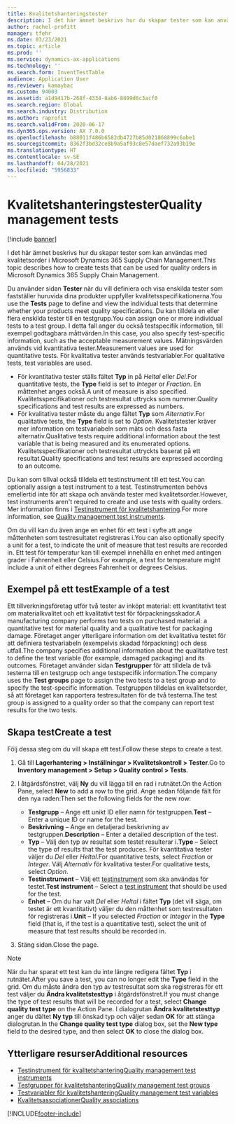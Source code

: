 ```yaml
---
title: Kvalitetshanteringstester
description: I det här ämnet beskrivs hur du skapar tester som kan användas med kvalitetsorder i Microsoft Dynamics 365 Supply Chain Management.
author: rachel-profitt
manager: tfehr
ms.date: 03/23/2021
ms.topic: article
ms.prod: ''
ms.service: dynamics-ax-applications
ms.technology: ''
ms.search.form: InventTestTable
audience: Application User
ms.reviewer: kamaybac
ms.custom: 94003
ms.assetid: a1d9417b-268f-4334-8ab6-8499d6c3acf0
ms.search.region: Global
ms.search.industry: Distribution
ms.author: raprofit
ms.search.validFrom: 2020-06-17
ms.dyn365.ops.version: AX 7.0.0
ms.openlocfilehash: b88011f486b6582db4727b85d021868899c6abe1
ms.sourcegitcommit: 8362f3bd32ce8b9a5af93c8e57daef732a93b19e
ms.translationtype: HT
ms.contentlocale: sv-SE
ms.lasthandoff: 04/28/2021
ms.locfileid: "5956833"
---
```

# <a name="quality-management-tests"></a><span data-ttu-id="67ac0-103">Kvalitetshanteringstester</span><span class="sxs-lookup"><span data-stu-id="67ac0-103">Quality management tests</span></span>

[!include [banner](../includes/banner.md)]

<span data-ttu-id="67ac0-104">I det här ämnet beskrivs hur du skapar tester som kan användas med kvalitetsorder i Microsoft Dynamics 365 Supply Chain Management.</span><span class="sxs-lookup"><span data-stu-id="67ac0-104">This topic describes how to create tests that can be used for quality orders in Microsoft Dynamics 365 Supply Chain Management.</span></span>

<span data-ttu-id="67ac0-105">Du använder sidan **Tester** när du vill definiera och visa enskilda tester som fastställer huruvida dina produkter uppfyller kvalitetsspecifikationerna.</span><span class="sxs-lookup"><span data-stu-id="67ac0-105">You use the **Tests** page to define and view the individual tests that determine whether your products meet quality specifications.</span></span> <span data-ttu-id="67ac0-106">Du kan tilldela en eller flera enskilda tester till en testgrupp.</span><span class="sxs-lookup"><span data-stu-id="67ac0-106">You can assign one or more individual tests to a test group.</span></span> <span data-ttu-id="67ac0-107">I detta fall anger du också testspecifik information, till exempel godtagbara måttvärden.</span><span class="sxs-lookup"><span data-stu-id="67ac0-107">In this case, you also specify test-specific information, such as the acceptable measurement values.</span></span> <span data-ttu-id="67ac0-108">Mätningsvärden används vid kvantitativa tester.</span><span class="sxs-lookup"><span data-stu-id="67ac0-108">Measurement values are used for quantitative tests.</span></span> <span data-ttu-id="67ac0-109">För kvalitativa tester används testvariabler.</span><span class="sxs-lookup"><span data-stu-id="67ac0-109">For qualitative tests, test variables are used.</span></span>

- <span data-ttu-id="67ac0-110">För kvantitativa tester ställs fältet **Typ** in på *Heltal* eller *Del*.</span><span class="sxs-lookup"><span data-stu-id="67ac0-110">For quantitative tests, the **Type** field is set to *Integer* or *Fraction*.</span></span> <span data-ttu-id="67ac0-111">En måttenhet anges också.</span><span class="sxs-lookup"><span data-stu-id="67ac0-111">A unit of measure is also specified.</span></span> <span data-ttu-id="67ac0-112">Kvalitetsspecifikationer och testresultat uttrycks som nummer.</span><span class="sxs-lookup"><span data-stu-id="67ac0-112">Quality specifications and test results are expressed as numbers.</span></span>
- <span data-ttu-id="67ac0-113">För kvalitativa tester måste du ange fältet **Typ** som *Alternativ*.</span><span class="sxs-lookup"><span data-stu-id="67ac0-113">For qualitative tests, the **Type** field is set to *Option*.</span></span> <span data-ttu-id="67ac0-114">Kvalitetstester kräver mer information om testvariabeln som mäts och dess fasta alternativ.</span><span class="sxs-lookup"><span data-stu-id="67ac0-114">Qualitative tests require additional information about the test variable that is being measured and its enumerated options.</span></span> <span data-ttu-id="67ac0-115">Kvalitetsspecifikationer och testresultat uttryckts baserat på ett resultat.</span><span class="sxs-lookup"><span data-stu-id="67ac0-115">Quality specifications and test results are expressed according to an outcome.</span></span>

<span data-ttu-id="67ac0-116">Du kan som tillval också tilldela ett testinstrument till ett test.</span><span class="sxs-lookup"><span data-stu-id="67ac0-116">You can optionally assign a test instrument to a test.</span></span> <span data-ttu-id="67ac0-117">Testinstrumenten behövs emellertid inte för att skapa och använda tester med kvalitetsorder.</span><span class="sxs-lookup"><span data-stu-id="67ac0-117">However, test instruments aren't required to create and use tests with quality orders.</span></span> <span data-ttu-id="67ac0-118">Mer information finns i [Testinstrument för kvalitetshantering](quality-test-instruments.md).</span><span class="sxs-lookup"><span data-stu-id="67ac0-118">For more information, see [Quality management test instruments](quality-test-instruments.md).</span></span>

<span data-ttu-id="67ac0-119">Om du vill kan du även ange en enhet för ett test i syfte att ange måttenheten som testresultatet registreras i.</span><span class="sxs-lookup"><span data-stu-id="67ac0-119">You can also optionally specify a unit for a test, to indicate the unit of measure that test results are recorded in.</span></span> <span data-ttu-id="67ac0-120">Ett test för temperatur kan till exempel innehålla en enhet med antingen grader i Fahrenheit eller Celsius.</span><span class="sxs-lookup"><span data-stu-id="67ac0-120">For example, a test for temperature might include a unit of either degrees Fahrenheit or degrees Celsius.</span></span>

## <a name="example-of-a-test"></a><span data-ttu-id="67ac0-121">Exempel på ett test</span><span class="sxs-lookup"><span data-stu-id="67ac0-121">Example of a test</span></span>

<span data-ttu-id="67ac0-122">Ett tillverkningsföretag utför två tester av inköpt material: ett kvantitativt test om materialkvalitet och ett kvalitativt test för förpackningsskador.</span><span class="sxs-lookup"><span data-stu-id="67ac0-122">A manufacturing company performs two tests on purchased material: a quantitative test for material quality and a qualitative test for packaging damage.</span></span> <span data-ttu-id="67ac0-123">Företaget anger ytterligare information om det kvalitativa testet för att definiera testvariabeln (exempelvis skadad förpackning) och dess utfall.</span><span class="sxs-lookup"><span data-stu-id="67ac0-123">The company specifies additional information about the qualitative test to define the test variable (for example, damaged packaging) and its outcomes.</span></span> <span data-ttu-id="67ac0-124">Företaget använder sidan **Testgrupper** för att tilldela de två testerna till en testgrupp och ange testspecifik information.</span><span class="sxs-lookup"><span data-stu-id="67ac0-124">The company uses the **Test groups** page to assign the two tests to a test group and to specify the test-specific information.</span></span> <span data-ttu-id="67ac0-125">Testgruppen tilldelas en kvalitetsorder, så att företaget kan rapportera testresultaten för de två testerna.</span><span class="sxs-lookup"><span data-stu-id="67ac0-125">The test group is assigned to a quality order so that the company can report test results for the two tests.</span></span>

## <a name="create-a-test"></a><span data-ttu-id="67ac0-126">Skapa test</span><span class="sxs-lookup"><span data-stu-id="67ac0-126">Create a test</span></span>

<span data-ttu-id="67ac0-127">Följ dessa steg om du vill skapa ett test.</span><span class="sxs-lookup"><span data-stu-id="67ac0-127">Follow these steps to create a test.</span></span>

1. <span data-ttu-id="67ac0-128">Gå till **Lagerhantering \> Inställningar \> Kvalitetskontroll \> Tester**.</span><span class="sxs-lookup"><span data-stu-id="67ac0-128">Go to **Inventory management \> Setup \> Quality control \> Tests**.</span></span>
1. <span data-ttu-id="67ac0-129">I åtgärdsfönstret, välj **Ny** du vill lägga till en rad i rutnätet.</span><span class="sxs-lookup"><span data-stu-id="67ac0-129">On the Action Pane, select **New** to add a row to the grid.</span></span> <span data-ttu-id="67ac0-130">Ange sedan följande fält för den nya raden:</span><span class="sxs-lookup"><span data-stu-id="67ac0-130">Then set the following fields for the new row:</span></span>

    - <span data-ttu-id="67ac0-131">**Testgrupp** – Ange ett unikt ID eller namn för testgruppen.</span><span class="sxs-lookup"><span data-stu-id="67ac0-131">**Test** – Enter a unique ID or name for the test.</span></span>
    - <span data-ttu-id="67ac0-132">**Beskrivning** – Ange en detaljerad beskrivning av testgruppen.</span><span class="sxs-lookup"><span data-stu-id="67ac0-132">**Description** – Enter a detailed description of the test.</span></span>
    - <span data-ttu-id="67ac0-133">**Typ** – Välj den typ av resultat som testet resulterar i.</span><span class="sxs-lookup"><span data-stu-id="67ac0-133">**Type** – Select the type of results that the test produces.</span></span> <span data-ttu-id="67ac0-134">För kvantitativa tester väljer du *Del* eller *Heltal*.</span><span class="sxs-lookup"><span data-stu-id="67ac0-134">For quantitative tests, select *Fraction* or *Integer*.</span></span> <span data-ttu-id="67ac0-135">Välj *Alternativ* för kvalitativa tester.</span><span class="sxs-lookup"><span data-stu-id="67ac0-135">For qualitative tests, select *Option*.</span></span>
    - <span data-ttu-id="67ac0-136">**Testinstrument** – Välj ett [testinstrument](quality-test-instruments.md) som ska användas för testet.</span><span class="sxs-lookup"><span data-stu-id="67ac0-136">**Test instrument** – Select a [test instrument](quality-test-instruments.md) that should be used for the test.</span></span>
    - <span data-ttu-id="67ac0-137">**Enhet** – Om du har valt *Del* eller *Heltal* i fältet **Typ** (det vill säga, om testet är ett kvantitativt) väljer du den måttenhet som testresultaten för registreras i.</span><span class="sxs-lookup"><span data-stu-id="67ac0-137">**Unit** – If you selected *Fraction* or *Integer* in the **Type** field (that is, if the test is a quantitative test), select the unit of measure that test results should be recorded in.</span></span>

1. <span data-ttu-id="67ac0-138">Stäng sidan.</span><span class="sxs-lookup"><span data-stu-id="67ac0-138">Close the page.</span></span>

> [!NOTE]
> <span data-ttu-id="67ac0-139">När du har sparat ett test kan du inte längre redigera fältet **Typ** i rutnätet.</span><span class="sxs-lookup"><span data-stu-id="67ac0-139">After you save a test, you can no longer edit the **Type** field in the grid.</span></span> <span data-ttu-id="67ac0-140">Om du måste ändra den typ av testresultat som ska registreras för ett test väljer du **Ändra kvalitetstesttyp** i åtgärdsfönstret.</span><span class="sxs-lookup"><span data-stu-id="67ac0-140">If you must change the type of test results that will be recorded for a test, select **Change quality test type** on the Action Pane.</span></span> <span data-ttu-id="67ac0-141">I dialogrutan **Ändra kvalitetstesttyp** anger du dältet **Ny typ** till önskad typ och väljer sedan **OK** för att stänga dialogrutan.</span><span class="sxs-lookup"><span data-stu-id="67ac0-141">In the **Change quality test type** dialog box, set the **New type** field to the desired type, and then select **OK** to close the dialog box.</span></span>

## <a name="additional-resources"></a><span data-ttu-id="67ac0-142">Ytterligare resurser</span><span class="sxs-lookup"><span data-stu-id="67ac0-142">Additional resources</span></span>

- [<span data-ttu-id="67ac0-143">Testinstrument för kvalitetshantering</span><span class="sxs-lookup"><span data-stu-id="67ac0-143">Quality management test instruments</span></span>](quality-test-instruments.md)
- [<span data-ttu-id="67ac0-144">Testgrupper för kvalitetshantering</span><span class="sxs-lookup"><span data-stu-id="67ac0-144">Quality management test groups</span></span>](quality-test-groups.md)
- [<span data-ttu-id="67ac0-145">Testvariabler för kvalitetshantering</span><span class="sxs-lookup"><span data-stu-id="67ac0-145">Quality management test variables</span></span>](quality-test-variables.md)
- [<span data-ttu-id="67ac0-146">Kvalitetsassociationer</span><span class="sxs-lookup"><span data-stu-id="67ac0-146">Quality associations</span></span>](quality-associations.md)

[!INCLUDE[footer-include](../../includes/footer-banner.md)]
